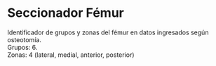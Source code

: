 # Seccionador Fémur

Identificador de grupos y zonas del fémur en datos ingresados según osteotomía.  
  Grupos: 6.  
  Zonas: 4 (lateral, medial, anterior, posterior) 
